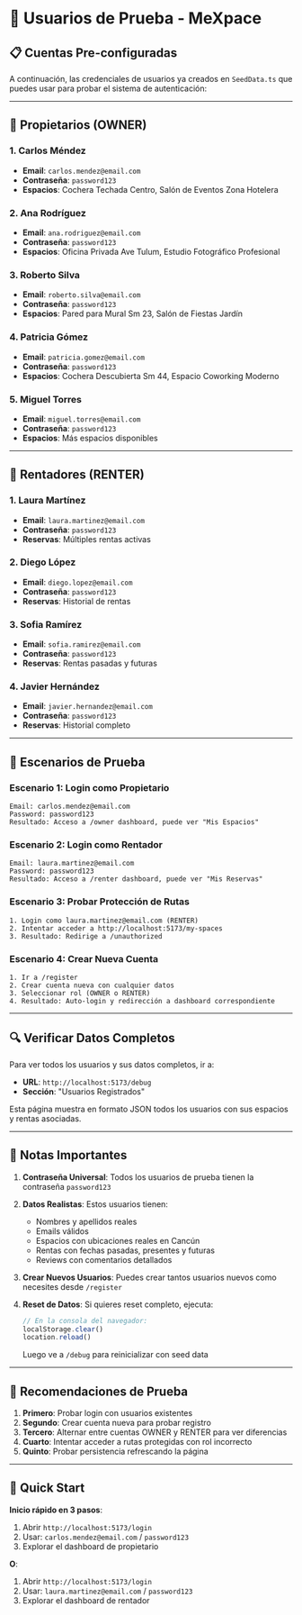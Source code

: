 # 👥 Usuarios de Prueba - MeXpace

## 📋 Cuentas Pre-configuradas

A continuación, las credenciales de usuarios ya creados en `SeedData.ts` que puedes usar para probar el sistema de autenticación:

---

## 🏢 Propietarios (OWNER)

### 1. Carlos Méndez
- **Email**: `carlos.mendez@email.com`
- **Contraseña**: `password123`
- **Espacios**: Cochera Techada Centro, Salón de Eventos Zona Hotelera

### 2. Ana Rodríguez
- **Email**: `ana.rodriguez@email.com`
- **Contraseña**: `password123`
- **Espacios**: Oficina Privada Ave Tulum, Estudio Fotográfico Profesional

### 3. Roberto Silva
- **Email**: `roberto.silva@email.com`
- **Contraseña**: `password123`
- **Espacios**: Pared para Mural Sm 23, Salón de Fiestas Jardín

### 4. Patricia Gómez
- **Email**: `patricia.gomez@email.com`
- **Contraseña**: `password123`
- **Espacios**: Cochera Descubierta Sm 44, Espacio Coworking Moderno

### 5. Miguel Torres
- **Email**: `miguel.torres@email.com`
- **Contraseña**: `password123`
- **Espacios**: Más espacios disponibles

---

## 🎒 Rentadores (RENTER)

### 1. Laura Martínez
- **Email**: `laura.martinez@email.com`
- **Contraseña**: `password123`
- **Reservas**: Múltiples rentas activas

### 2. Diego López
- **Email**: `diego.lopez@email.com`
- **Contraseña**: `password123`
- **Reservas**: Historial de rentas

### 3. Sofia Ramírez
- **Email**: `sofia.ramirez@email.com`
- **Contraseña**: `password123`
- **Reservas**: Rentas pasadas y futuras

### 4. Javier Hernández
- **Email**: `javier.hernandez@email.com`
- **Contraseña**: `password123`
- **Reservas**: Historial completo

---

## 🧪 Escenarios de Prueba

### Escenario 1: Login como Propietario
```
Email: carlos.mendez@email.com
Password: password123
Resultado: Acceso a /owner dashboard, puede ver "Mis Espacios"
```

### Escenario 2: Login como Rentador
```
Email: laura.martinez@email.com
Password: password123
Resultado: Acceso a /renter dashboard, puede ver "Mis Reservas"
```

### Escenario 3: Probar Protección de Rutas
```
1. Login como laura.martinez@email.com (RENTER)
2. Intentar acceder a http://localhost:5173/my-spaces
3. Resultado: Redirige a /unauthorized
```

### Escenario 4: Crear Nueva Cuenta
```
1. Ir a /register
2. Crear cuenta nueva con cualquier datos
3. Seleccionar rol (OWNER o RENTER)
4. Resultado: Auto-login y redirección a dashboard correspondiente
```

---

## 🔍 Verificar Datos Completos

Para ver todos los usuarios y sus datos completos, ir a:
- **URL**: `http://localhost:5173/debug`
- **Sección**: "Usuarios Registrados"

Esta página muestra en formato JSON todos los usuarios con sus espacios y rentas asociadas.

---

## 📝 Notas Importantes

1. **Contraseña Universal**: Todos los usuarios de prueba tienen la contraseña `password123`

2. **Datos Realistas**: Estos usuarios tienen:
   - Nombres y apellidos reales
   - Emails válidos
   - Espacios con ubicaciones reales en Cancún
   - Rentas con fechas pasadas, presentes y futuras
   - Reviews con comentarios detallados

3. **Crear Nuevos Usuarios**: Puedes crear tantos usuarios nuevos como necesites desde `/register`

4. **Reset de Datos**: Si quieres reset completo, ejecuta:
   ```javascript
   // En la consola del navegador:
   localStorage.clear()
   location.reload()
   ```
   Luego ve a `/debug` para reinicializar con seed data

---

## 🎯 Recomendaciones de Prueba

1. **Primero**: Probar login con usuarios existentes
2. **Segundo**: Crear cuenta nueva para probar registro
3. **Tercero**: Alternar entre cuentas OWNER y RENTER para ver diferencias
4. **Cuarto**: Intentar acceder a rutas protegidas con rol incorrecto
5. **Quinto**: Probar persistencia refrescando la página

---

## 🚀 Quick Start

**Inicio rápido en 3 pasos**:

1. Abrir `http://localhost:5173/login`
2. Usar: `carlos.mendez@email.com` / `password123`
3. Explorar el dashboard de propietario

**O**:

1. Abrir `http://localhost:5173/login`
2. Usar: `laura.martinez@email.com` / `password123`
3. Explorar el dashboard de rentador
